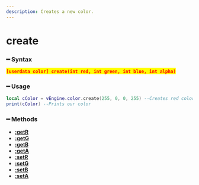 ```yaml
---
description: Creates a new color.
---
```


# create

### ━ Syntax

<mark style="color:red;">**`[userdata color] create(int red, int green, int blue, int alpha)`**</mark>

### ━ Usage

```lua
local cColor = vEngine.color.create(255, 0, 0, 255) --Creates red color
print(cColor) --Prints our color
```

### **━ Methods**

* [**:getR**](create/getr.md)
* [**:getG**](create/getg.md)
* [**:getB**](create/getb.md)
* [**:getA**](create/geta.md)
* [**:setR**](create/setr.md)
* [**:setG**](create/setg.md)
* [**:setB**](create/setb.md)
* [**:setA**](create/seta.md)